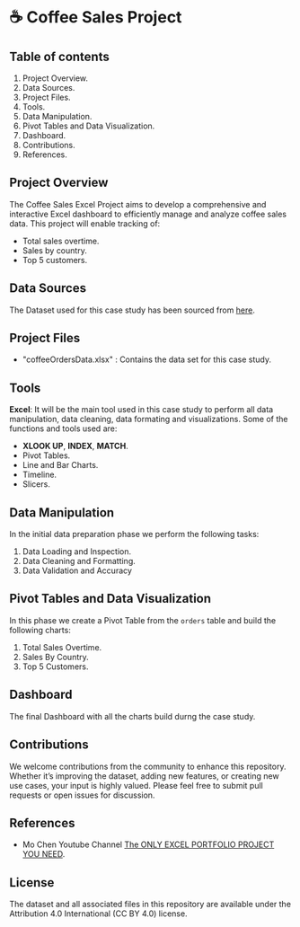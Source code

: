 # ☕️ Coffee Sales Project

## Table of contents
1. Project Overview.
2. Data Sources.
3. Project Files.
4. Tools.
5. Data Manipulation.
6. Pivot Tables and Data Visualization.
7. Dashboard.
8. Contributions.
9. References.

## Project Overview

The Coffee Sales Excel Project aims to develop a comprehensive and interactive Excel dashboard to efficiently manage and analyze coffee sales data. 
This project will enable tracking of:
- Total sales overtime.
- Sales by country.
- Top 5 customers.

## Data Sources

The Dataset used for this case study has been sourced from [here](https://github.com/mochen862/excel-project-coffee-sales).

## Project Files

- "coffeeOrdersData.xlsx" : Contains the data set for this case study.

## Tools
**Excel**: It will be the main tool used in this case study to perform all data manipulation, data cleaning, data formating and visualizations. 
Some of the functions and tools used are: 

- **XLOOK UP**, **INDEX**, **MATCH**.
- Pivot Tables.
- Line and Bar Charts.
- Timeline.
- Slicers.

## Data Manipulation

In the initial data preparation phase we perform the following tasks:
1. Data Loading and Inspection.
2. Data Cleaning and Formatting.
3. Data Validation and Accuracy

## Pivot Tables and Data Visualization

In this phase we create a Pivot Table from the `orders` table and build the following charts:
1. Total Sales Overtime.
2. Sales By Country.
3. Top 5 Customers.

## Dashboard

The final Dashboard with all the charts build durng the case study.

## Contributions

We welcome contributions from the community to enhance this repository. Whether it’s improving the dataset, adding new features, or creating new use cases, your input is highly valued. Please feel free to submit pull requests or open issues for discussion.

## References

- Mo Chen Youtube Channel [The ONLY EXCEL PORTFOLIO PROJECT YOU NEED](https://www.youtube.com/watch?v=m13o5aqeCbM&list=PLodYDTuHA29aFro3j4-Wsakm0jI8enRiN&index=5).

## License
The dataset and all associated files in this repository are available under the Attribution 4.0 International (CC BY 4.0) license.
